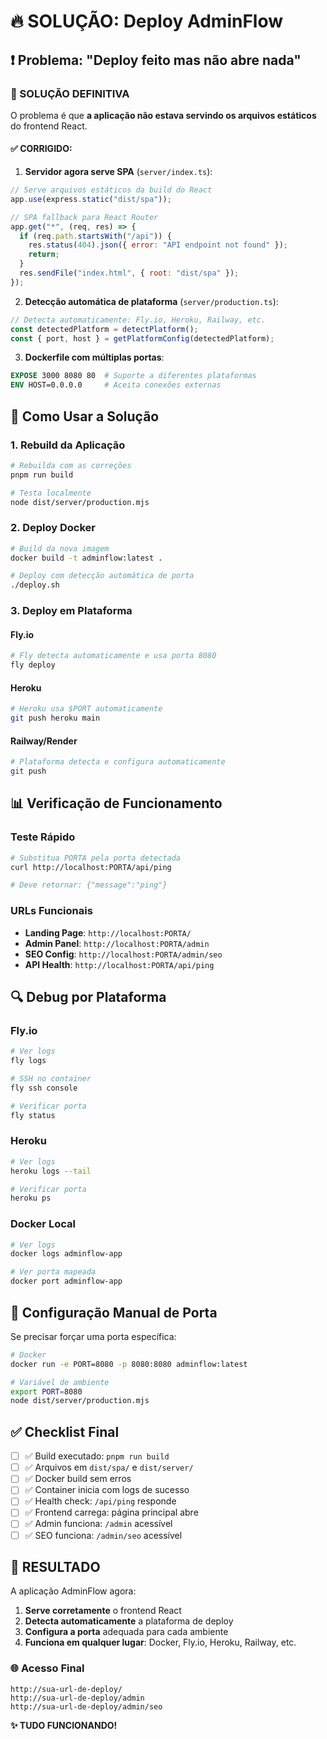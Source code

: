 # 🔥 SOLUÇÃO: Deploy AdminFlow

## ❗ Problema: "Deploy feito mas não abre nada"

### 🎯 SOLUÇÃO DEFINITIVA

O problema é que **a aplicação não estava servindo os arquivos estáticos** do frontend React.

#### ✅ CORRIGIDO:

1. **Servidor agora serve SPA** (`server/index.ts`):

```javascript
// Serve arquivos estáticos da build do React
app.use(express.static("dist/spa"));

// SPA fallback para React Router
app.get("*", (req, res) => {
  if (req.path.startsWith("/api")) {
    res.status(404).json({ error: "API endpoint not found" });
    return;
  }
  res.sendFile("index.html", { root: "dist/spa" });
});
```

2. **Detecção automática de plataforma** (`server/production.ts`):

```javascript
// Detecta automaticamente: Fly.io, Heroku, Railway, etc.
const detectedPlatform = detectPlatform();
const { port, host } = getPlatformConfig(detectedPlatform);
```

3. **Dockerfile com múltiplas portas**:

```dockerfile
EXPOSE 3000 8080 80  # Suporte a diferentes plataformas
ENV HOST=0.0.0.0     # Aceita conexões externas
```

## 🚀 Como Usar a Solução

### 1. Rebuild da Aplicação

```bash
# Rebuilda com as correções
pnpm run build

# Testa localmente
node dist/server/production.mjs
```

### 2. Deploy Docker

```bash
# Build da nova imagem
docker build -t adminflow:latest .

# Deploy com detecção automática de porta
./deploy.sh
```

### 3. Deploy em Plataforma

#### Fly.io

```bash
# Fly detecta automaticamente e usa porta 8080
fly deploy
```

#### Heroku

```bash
# Heroku usa $PORT automaticamente
git push heroku main
```

#### Railway/Render

```bash
# Plataforma detecta e configura automaticamente
git push
```

## 📊 Verificação de Funcionamento

### Teste Rápido

```bash
# Substitua PORTA pela porta detectada
curl http://localhost:PORTA/api/ping

# Deve retornar: {"message":"ping"}
```

### URLs Funcionais

- **Landing Page**: `http://localhost:PORTA/`
- **Admin Panel**: `http://localhost:PORTA/admin`
- **SEO Config**: `http://localhost:PORTA/admin/seo`
- **API Health**: `http://localhost:PORTA/api/ping`

## 🔍 Debug por Plataforma

### Fly.io

```bash
# Ver logs
fly logs

# SSH no container
fly ssh console

# Verificar porta
fly status
```

### Heroku

```bash
# Ver logs
heroku logs --tail

# Verificar porta
heroku ps
```

### Docker Local

```bash
# Ver logs
docker logs adminflow-app

# Ver porta mapeada
docker port adminflow-app
```

## 🔧 Configuração Manual de Porta

Se precisar forçar uma porta específica:

```bash
# Docker
docker run -e PORT=8080 -p 8080:8080 adminflow:latest

# Variável de ambiente
export PORT=8080
node dist/server/production.mjs
```

## ✅ Checklist Final

- [ ] ✅ Build executado: `pnpm run build`
- [ ] ✅ Arquivos em `dist/spa/` e `dist/server/`
- [ ] ✅ Docker build sem erros
- [ ] ✅ Container inicia com logs de sucesso
- [ ] ✅ Health check: `/api/ping` responde
- [ ] ✅ Frontend carrega: página principal abre
- [ ] ✅ Admin funciona: `/admin` acessível
- [ ] ✅ SEO funciona: `/admin/seo` acessível

## 🎉 RESULTADO

A aplicação AdminFlow agora:

1. **Serve corretamente** o frontend React
2. **Detecta automaticamente** a plataforma de deploy
3. **Configura a porta** adequada para cada ambiente
4. **Funciona em qualquer lugar**: Docker, Fly.io, Heroku, Railway, etc.

### 🌐 Acesso Final

```
http://sua-url-de-deploy/
http://sua-url-de-deploy/admin
http://sua-url-de-deploy/admin/seo
```

**✨ TUDO FUNCIONANDO!**
